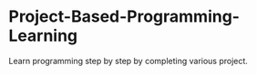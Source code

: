 # Project-Based-Programming-Learning
Learn programming step by step by completing various project. 
